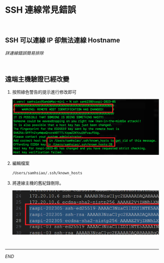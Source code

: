 # SSH 連線常見錯誤

<br>

## SSH 可以連線 IP 卻無法連線 Hostname

_詳連線錯誤簡易排除_


<br>

## 遠端主機驗證已經改變

1. 按照綠色警告的提示進行修改即可

   ![](images/img_05.png)

2. 編輯檔案

   ```bash
   /Users/samhsiao/.ssh/known_hosts
   ```

3. 將連線主機的舊紀錄刪除。

   ![](images/img_08.png)


<br>

___

_END_